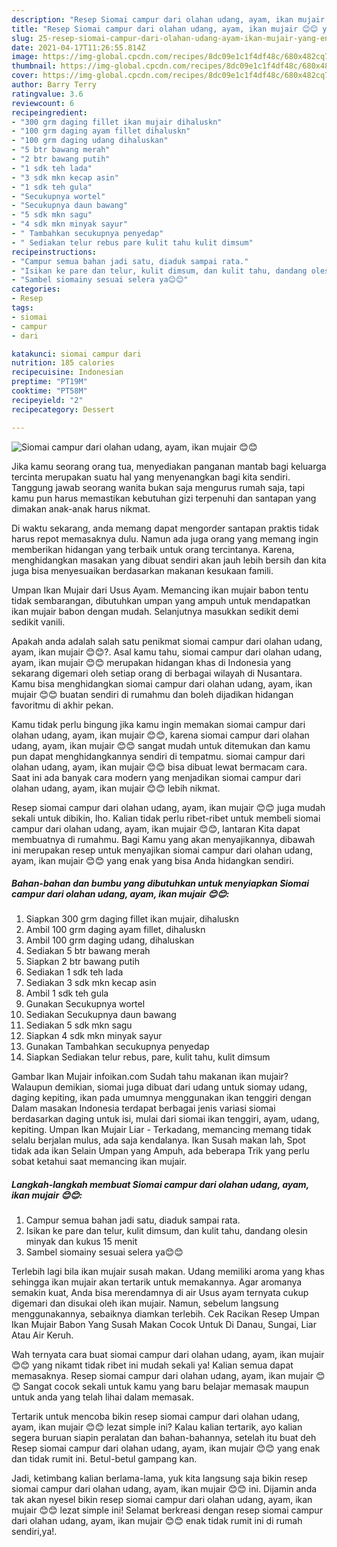 ```yaml
---
description: "Resep Siomai campur dari olahan udang, ayam, ikan mujair 😊😊 yang enak dan Mudah Dibuat"
title: "Resep Siomai campur dari olahan udang, ayam, ikan mujair 😊😊 yang enak dan Mudah Dibuat"
slug: 25-resep-siomai-campur-dari-olahan-udang-ayam-ikan-mujair-yang-enak-dan-mudah-dibuat
date: 2021-04-17T11:26:55.814Z
image: https://img-global.cpcdn.com/recipes/8dc09e1c1f4df48c/680x482cq70/siomai-campur-dari-olahan-udang-ayam-ikan-mujair-😊😊-foto-resep-utama.jpg
thumbnail: https://img-global.cpcdn.com/recipes/8dc09e1c1f4df48c/680x482cq70/siomai-campur-dari-olahan-udang-ayam-ikan-mujair-😊😊-foto-resep-utama.jpg
cover: https://img-global.cpcdn.com/recipes/8dc09e1c1f4df48c/680x482cq70/siomai-campur-dari-olahan-udang-ayam-ikan-mujair-😊😊-foto-resep-utama.jpg
author: Barry Terry
ratingvalue: 3.6
reviewcount: 6
recipeingredient:
- "300 grm daging fillet ikan mujair dihaluskn"
- "100 grm daging ayam fillet dihaluskn"
- "100 grm daging udang dihaluskan"
- "5 btr bawang merah"
- "2 btr bawang putih"
- "1 sdk teh lada"
- "3 sdk mkn kecap asin"
- "1 sdk teh gula"
- "Secukupnya wortel"
- "Secukupnya daun bawang"
- "5 sdk mkn sagu"
- "4 sdk mkn minyak sayur"
- " Tambahkan secukupnya penyedap"
- " Sediakan telur rebus pare kulit tahu kulit dimsum"
recipeinstructions:
- "Campur semua bahan jadi satu, diaduk sampai rata."
- "Isikan ke pare dan telur, kulit dimsum, dan kulit tahu, dandang olesin minyak dan kukus 15 menit"
- "Sambel siomainy sesuai selera ya😊😊"
categories:
- Resep
tags:
- siomai
- campur
- dari

katakunci: siomai campur dari 
nutrition: 185 calories
recipecuisine: Indonesian
preptime: "PT19M"
cooktime: "PT58M"
recipeyield: "2"
recipecategory: Dessert

---
```



![Siomai campur dari olahan udang, ayam, ikan mujair 😊😊](https://img-global.cpcdn.com/recipes/8dc09e1c1f4df48c/680x482cq70/siomai-campur-dari-olahan-udang-ayam-ikan-mujair-😊😊-foto-resep-utama.jpg)

Jika kamu seorang orang tua, menyediakan panganan mantab bagi keluarga tercinta merupakan suatu hal yang menyenangkan bagi kita sendiri. Tanggung jawab seorang  wanita bukan saja mengurus rumah saja, tapi kamu pun harus memastikan kebutuhan gizi terpenuhi dan santapan yang dimakan anak-anak harus nikmat.

Di waktu  sekarang, anda memang dapat mengorder santapan praktis tidak harus repot memasaknya dulu. Namun ada juga orang yang memang ingin memberikan hidangan yang terbaik untuk orang tercintanya. Karena, menghidangkan masakan yang dibuat sendiri akan jauh lebih bersih dan kita juga bisa menyesuaikan berdasarkan makanan kesukaan famili. 

Umpan Ikan Mujair dari Usus Ayam. Memancing ikan mujair babon tentu tidak sembarangan, dibutuhkan umpan yang ampuh untuk mendapatkan ikan mujair babon dengan mudah. Selanjutnya masukkan sedikit demi sedikit vanili.

Apakah anda adalah salah satu penikmat siomai campur dari olahan udang, ayam, ikan mujair 😊😊?. Asal kamu tahu, siomai campur dari olahan udang, ayam, ikan mujair 😊😊 merupakan hidangan khas di Indonesia yang sekarang digemari oleh setiap orang di berbagai wilayah di Nusantara. Kamu bisa menghidangkan siomai campur dari olahan udang, ayam, ikan mujair 😊😊 buatan sendiri di rumahmu dan boleh dijadikan hidangan favoritmu di akhir pekan.

Kamu tidak perlu bingung jika kamu ingin memakan siomai campur dari olahan udang, ayam, ikan mujair 😊😊, karena siomai campur dari olahan udang, ayam, ikan mujair 😊😊 sangat mudah untuk ditemukan dan kamu pun dapat menghidangkannya sendiri di tempatmu. siomai campur dari olahan udang, ayam, ikan mujair 😊😊 bisa dibuat lewat bermacam cara. Saat ini ada banyak cara modern yang menjadikan siomai campur dari olahan udang, ayam, ikan mujair 😊😊 lebih nikmat.

Resep siomai campur dari olahan udang, ayam, ikan mujair 😊😊 juga mudah sekali untuk dibikin, lho. Kalian tidak perlu ribet-ribet untuk membeli siomai campur dari olahan udang, ayam, ikan mujair 😊😊, lantaran Kita dapat membuatnya di rumahmu. Bagi Kamu yang akan menyajikannya, dibawah ini merupakan resep untuk menyajikan siomai campur dari olahan udang, ayam, ikan mujair 😊😊 yang enak yang bisa Anda hidangkan sendiri.

<!--inarticleads1-->

##### Bahan-bahan dan bumbu yang dibutuhkan untuk menyiapkan Siomai campur dari olahan udang, ayam, ikan mujair 😊😊:

1. Siapkan 300 grm daging fillet ikan mujair, dihaluskn
1. Ambil 100 grm daging ayam fillet, dihaluskn
1. Ambil 100 grm daging udang, dihaluskan
1. Sediakan 5 btr bawang merah
1. Siapkan 2 btr bawang putih
1. Sediakan 1 sdk teh lada
1. Sediakan 3 sdk mkn kecap asin
1. Ambil 1 sdk teh gula
1. Gunakan Secukupnya wortel
1. Sediakan Secukupnya daun bawang
1. Sediakan 5 sdk mkn sagu
1. Siapkan 4 sdk mkn minyak sayur
1. Gunakan  Tambahkan secukupnya penyedap
1. Siapkan  Sediakan telur rebus, pare, kulit tahu, kulit dimsum


Gambar Ikan Mujair infoikan.com Sudah tahu makanan ikan mujair? Walaupun demikian, siomai juga dibuat dari udang untuk siomay udang, daging kepiting, ikan pada umumnya menggunakan ikan tenggiri dengan Dalam masakan Indonesia terdapat berbagai jenis variasi siomai berdasarkan daging untuk isi, mulai dari siomai ikan tenggiri, ayam, udang, kepiting. Umpan Ikan Mujair Liar - Terkadang, memancing memang tidak selalu berjalan mulus, ada saja kendalanya. Ikan Susah makan lah, Spot tidak ada ikan Selain Umpan yang Ampuh, ada beberapa Trik yang perlu sobat ketahui saat memancing ikan mujair. 

<!--inarticleads2-->

##### Langkah-langkah membuat Siomai campur dari olahan udang, ayam, ikan mujair 😊😊:

1. Campur semua bahan jadi satu, diaduk sampai rata.
1. Isikan ke pare dan telur, kulit dimsum, dan kulit tahu, dandang olesin minyak dan kukus 15 menit
1. Sambel siomainy sesuai selera ya😊😊


Terlebih lagi bila ikan mujair susah makan. Udang memiliki aroma yang khas sehingga ikan mujair akan tertarik untuk memakannya. Agar aromanya semakin kuat, Anda bisa merendamnya di air Usus ayam ternyata cukup digemari dan disukai oleh ikan mujair. Namun, sebelum langsung menggunakannya, sebaiknya diamkan terlebih. Cek Racikan Resep Umpan Ikan Mujair Babon Yang Susah Makan Cocok Untuk Di Danau, Sungai, Liar Atau Air Keruh. 

Wah ternyata cara buat siomai campur dari olahan udang, ayam, ikan mujair 😊😊 yang nikamt tidak ribet ini mudah sekali ya! Kalian semua dapat memasaknya. Resep siomai campur dari olahan udang, ayam, ikan mujair 😊😊 Sangat cocok sekali untuk kamu yang baru belajar memasak maupun untuk anda yang telah lihai dalam memasak.

Tertarik untuk mencoba bikin resep siomai campur dari olahan udang, ayam, ikan mujair 😊😊 lezat simple ini? Kalau kalian tertarik, ayo kalian segera buruan siapin peralatan dan bahan-bahannya, setelah itu buat deh Resep siomai campur dari olahan udang, ayam, ikan mujair 😊😊 yang enak dan tidak rumit ini. Betul-betul gampang kan. 

Jadi, ketimbang kalian berlama-lama, yuk kita langsung saja bikin resep siomai campur dari olahan udang, ayam, ikan mujair 😊😊 ini. Dijamin anda tak akan nyesel bikin resep siomai campur dari olahan udang, ayam, ikan mujair 😊😊 lezat simple ini! Selamat berkreasi dengan resep siomai campur dari olahan udang, ayam, ikan mujair 😊😊 enak tidak rumit ini di rumah sendiri,ya!.

